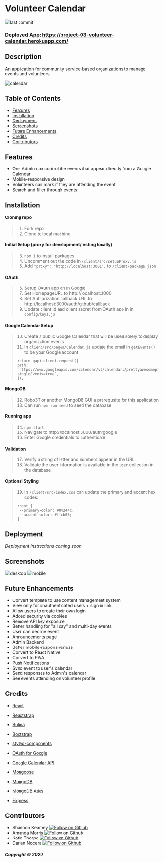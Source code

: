 # Volunteer Calendar

![last commit](https://img.shields.io/github/last-commit/darnocer/project-03-volunteer-calendar?style=flat-square)

### Deployed App: https://project-03-volunteer-calendar.herokuapp.com/

## Description

An application for community service-based organizations to manage events and volunteers.

![calendar](client/public/images/demo.gif)

## Table of Contents

- [Features](#features)
- [Installation](#installation)
- [Deployment](#deployment)
- [Screenshots](#screenshots)
- [Future Enhancements](#future-enhancements)
- [Credits](#Credits)
- [Contributors](#contributors)

## Features

- One Admin can control the events that appear directly from a Google Calendar
- Mobile-responsive design
- Volunteers can mark if they are attending the event
- Search and filter through events

## Installation

#### Cloning repo

> 1. Fork repo
> 2. Clone to local machine

#### Initial Setup (proxy for development/testing locally)

> 3. `npm i` to install packages
> 4. Uncomment out the code in `/client/src/setupProxy.js`
> 5. Add `"proxy": "http://localhost:3001",` to `/client/package.json`

#### OAuth

> 6. Setup OAuth app on in Google
> 7. Set HomepageURL to http://localhost:3000
> 8. Set Authorization callback URL to http://localhost:3000/auth/github/callback
> 9. Update client id and client secret from OAuth app in in `config/keys.js`

#### Google Calendar Setup

> 10. Create a public Google Calendar that will be used solely to display organization events
> 11. In `client/src/pages/Calendar.js` update the email in `getEvents()` to be your Google account
>
> ```
> return gapi.client.request({
> path: `https://www.googleapis.com/calendar/v3/calendars/prettyawesomepractice007@gmail.com/events?singleEvents=true`,
> });
> ```

#### MongoDB

> 12. Robo3T or another MongoDB GUI a prerequsite for this application
> 13. Can run `npm run seed` to seed the database

#### Running app

> 14. `npm start`
> 15. Navigate to http://localhost:3000/auth/google
> 16. Enter Google credentials to authenticate

#### Validation

> 17. Verify a string of letter and numbers appear in the URL
> 18. Validate the user information is available in the `user` collection in the database

#### Optional Styling

> 19. In `/client/src/index.css` can update the primary and accent hex codes:
>
> ```
> :root {
>  --primary-color: #04244c;
>  --accent-color: #ffcb05;
> }
> ```

## Deployment

_Deployment instructions coming soon_

## Screenshots

![desktop](client/public/images/desktop.png) ![mobile](client/public/images/mobile.png)

## Future Enhancements

- Convert template to use content management system
- View only for unauthenticated users + sign in link
- Allow users to create their own login
- Added security via cookies
- Remove API key exposure
- Better handling for "all day" and multi-day events
- User can decline event
- Announcements page
- Admin Backend
- Better mobile-responsiveness
- Convert to React Native
- Convert to PWA
- Push Notifications
- Sync event to user's calendar
- Send responses to Admin's calendar
- See events attending on volunteer profile

## Credits

- [React](https://reactjs.org/)

- [Reactstrap](https://reactstrap.github.io/)

- [Bulma](bulma.io)

- [Bootstrap](https://getbootstrap.com/)

- [styled-components](https://styled-components.com/docs)

- [OAuth for Google](https://developers.google.com/identity/protocols/oauth2)

- [Google Calendar API](https://developers.google.com/calendar)

- [Mongoose](https://mongoosejs.com/)

- [MongoDB](https://www.mongodb.com/)

- [MongoDB Atlas](https://www.mongodb.com/cloud/atlas)

- [Express](https://www.npmjs.com/package/express)

## Contributors

- Shannon Kearney [![Follow on Github](https://img.shields.io/github/followers/darnocer?label=Follow&style=social)](https://github.com/shannonthoko)
- Amanda Morris [![Follow on Github](https://img.shields.io/github/followers/darnocer?label=Follow&style=social)](https://github.com/amandalmorris31)
- Katie Thorpe [![Follow on Github](https://img.shields.io/github/followers/darnocer?label=Follow&style=social)](https://github.com/kthorpe1023)
- Darian Nocera [![Follow on Github](https://img.shields.io/github/followers/darnocer?label=Follow&style=social)](http://www.github.com/darnocer)

##### Copyright © 2020
